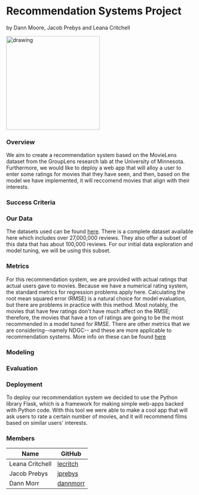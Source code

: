 # Recommendation Systems Project 

by Dann Moore, Jacob Prebys and Leana Critchell 


<img src="../../src/figures/movielens_logo.png" alt="drawing" width="250"/>


### Overview

We aim to create a recommendation system based on the MovieLens dataset from the GroupLens research lab at the University of Minnesota. Furthermore, we would like to deploy a web app that will alloy a user to enter some ratings for movies that they have seen, and then, based on the model we have implemented, it will reccomend movies that align with their interests. 

### Success Criteria


### Our Data

The datasets used can be found [here](https://grouplens.org/datasets/movielens/latest/). There is a complete dataset available here which includes over 27,000,000 reviews. They also offer a subset of this data that has about 100,000 reviews. For our initial data exploration and model tuning, we will be using this subset.


### Metrics

For this recommendation system, we are provided with actual ratings that actual users gave to movies. Because we have a numerical rating system, the standard metrics for regression problems apply here. Calculating the root mean squared error (RMSE) is a natural choice for model evaluation, but there are problems in practice with this method. Most notably, the movies that have few ratings don't have much affect on the RMSE; therefore, the movies that have a ton of ratings are going to be the most recommended in a model tuned for RMSE. There are other metrics that we are considering--namely NDGC-- and these are more applicable to recommendation systems. More info on these can be found [here](http://fastml.com/evaluating-recommender-systems/)


### Modeling




### Evaluation



### Deployment

To deploy our recommendation system we decided to use the Python library Flask, which is a framework for making simple web-apps backed with Python code. With this tool we were able to make a cool app that will ask users to rate a certain number of movies, and it will recommend films based on similar users' interests.



### Members

|         Name             |                  GitHub          | 
|--------------------------|----------------------------------|
|Leana Critchell           | [lecritch](https://github.com/lecritch)|
|Jacob Prebys              | [jprebys](https://github.com/jprebys)|
|Dann Morr                 | [dannmorr](https://github.com/dannmorr)|
